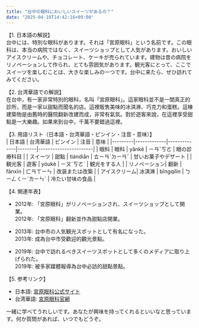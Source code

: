 ```yaml
---
title: "台中の眼科においしいスイーツがあるの？"
date: "2025-04-19T14:42:16+09:00"
---
```


【1. 日本語の解説】  
台中には、特別な眼科があります。それは「宮原眼科」という名前です。この眼科は、本当の病院ではなく、スイーツショップとして人気があります。おいしいアイスクリームや、チョコレート、ケーキが売られています。建物は昔の病院をリノベーションして作られ、とても雰囲気があります。観光客にとって、ここでスイーツを楽しむことは、大きな楽しみの一つです。台中に来たら、ぜひ訪れてみてください。

【2. 台湾華語での解説】  
在台中，有一家非常特別的眼科，名叫「宮原眼科」。這家眼科並不是一間真正的診所，而是一家以甜點而聞名的店。這裡販售美味的冰淇淋、巧克力和蛋糕。這棟建築物是由舊時的醫院翻新改建而成，非常有氣氛。對於遊客來說，在這裡享受甜點是一大樂趣。如果來到台中，千萬不要錯過這裡。

【3. 用語リスト（日本語・台湾華語・ピンイン・注音・意味）】  
| 日本語  | 台湾華語    | ピンイン      | 注音   | 意味                  |
|---------|-------------|--------------|--------|-----------------------|
| 眼科    | 眼科        | yǎnkē        | ㄧㄢˇㄎㄜ | 眼の診療科目           |
| スイーツ | 甜點        | tiándiǎn     | ㄊㄧㄢˊㄉㄧㄢˇ | 甘いお菓子やデザート    |
| 観光客  | 遊客        | yóukè        | ㄧㄡˊㄎㄜˋ | 観光をする人           |
| リノベーション| 翻新    | fānxīn       | ㄈㄢㄒㄧㄣ     | 改装または改築          |
| アイスクリーム| 冰淇淋  | bīngqílín    | ㄅㄧㄥㄑㄧˊㄌㄧㄣˊ | 冷たい甘味の食品         |

【4. 関連年表】  
- 2012年: 「宮原眼科」がリノベーションされ、スイーツショップとして開業。  
  2012年: 「宮原眼科」翻新並作為甜點店開業。	

- 2013年: 台中市の人気観光スポットとして有名になった。  
  2013年: 成為台中市受歡迎的觀光景點。

- 2019年: 台中で訪れるべきスイーツスポットとして多くのメディアに取り上げられた。  
  2019年: 被多家媒體報導為台中必訪的甜點景點。

【5. 参考リンク】  
- 日本語: [宮原眼科公式サイト](https://www.dawncake.com.tw/miyahara)  
- 台湾華語: [宮原眼科官網](https://www.dawncake.com.tw/miyahara)

一緒に学べてうれしいです。あなたが興味を持ってくれるといいなと思っています。何か質問があれば、いつでもどうぞ。